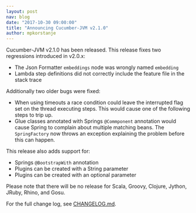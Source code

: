```yaml
---
layout: post
nav: blog
date: "2017-10-30 09:00:00"
title: "Announcing Cucumber-JVM v2.1.0"
author: mpkorstanje
---
```


Cucumber-JVM v2.1.0 has been released. This release fixes two regressions introduced in v2.0.x:

-   The Json Formatter `embeddings` node was wrongly named `embedding`
-   Lambda step definitions did not correctly include the feature file in the stack trace

Additionally two older bugs were fixed:

-   When using timeouts a race condition could leave the interrupted flag set on the thread executing steps. This would 
cause one of the following steps to trip up. 
-   Glue classes annotated with Springs `@Commponent` annotation would cause Spring to complain about multiple 
matching beans. The `SpringFactory` now throws an exception explaining the problem before this can happen.

This release also adds support for:

- Springs `@BootstrapWith` annotation  
- Plugins can be created with a String parameter
- Plugins can be created with an optional parameter

Please note that there will be no release for Scala, Groovy, Clojure, Jython, JRuby, Rhino, and Gosu.

For the full change log, see [CHANGELOG.md](https://github.com/cucumber/cucumber-jvm/blob/master/CHANGELOG.md).
